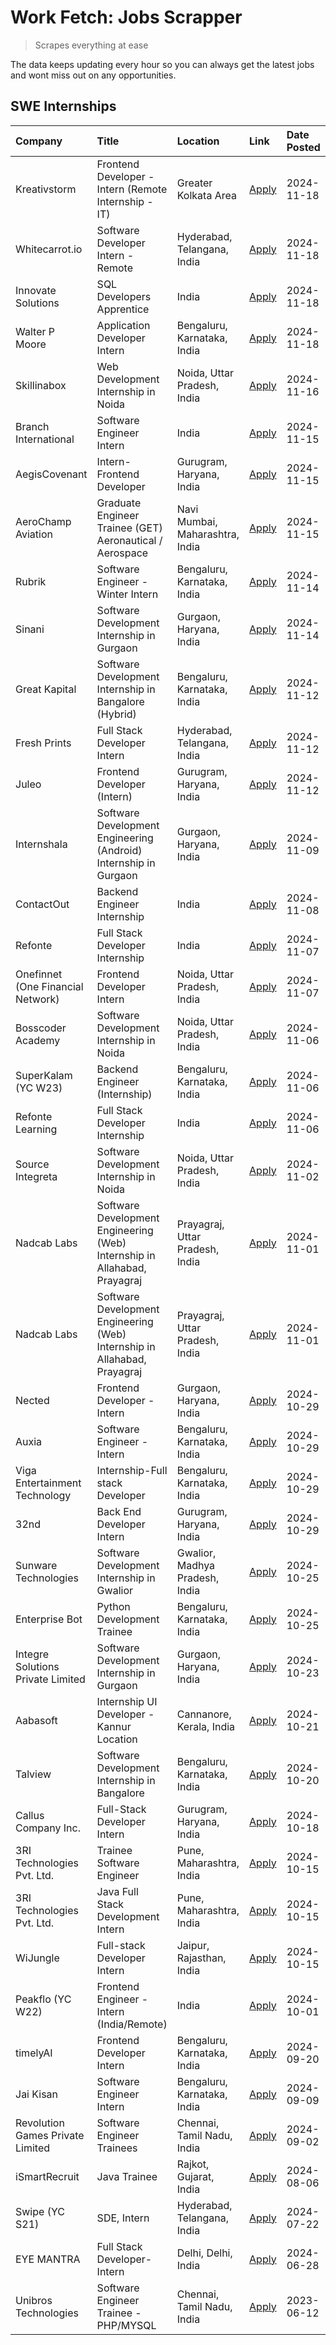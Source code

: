 # Work Fetch: Jobs Scrapper
> Scrapes everything at ease

The data keeps updating every hour so you can always get the latest jobs and wont miss out on any opportunities.

## SWE Internships
<!--START_SECTION:workfetch-->
| Company                           | Title                                                                     | Location                        | Link                                                                                                                                                                                                                                            | Date Posted   |
|:----------------------------------|:--------------------------------------------------------------------------|:--------------------------------|:------------------------------------------------------------------------------------------------------------------------------------------------------------------------------------------------------------------------------------------------|:--------------|
| Kreativstorm                      | Frontend Developer - Intern (Remote Internship - IT)                      | Greater Kolkata Area            | [Apply](https://in.linkedin.com/jobs/view/frontend-developer-intern-remote-internship-it-at-kreativstorm-4079519905?position=20&pageNum=0&refId=%2BK3jPZoPJLwPlYhCWZda%2BQ%3D%3D&trackingId=nmKz%2FVG2Sxh3efcDVO4kVg%3D%3D)                     | 2024-11-18    |
| Whitecarrot.io                    | Software Developer Intern - Remote                                        | Hyderabad, Telangana, India     | [Apply](https://in.linkedin.com/jobs/view/software-developer-intern-remote-at-whitecarrot-io-4079334280?position=22&pageNum=0&refId=%2BK3jPZoPJLwPlYhCWZda%2BQ%3D%3D&trackingId=ZyklPfdyknBkJQIw589JeQ%3D%3D)                                   | 2024-11-18    |
| Innovate Solutions                | SQL Developers Apprentice                                                 | India                           | [Apply](https://in.linkedin.com/jobs/view/sql-developers-apprentice-at-innovate-solutions-4079309331?position=42&pageNum=0&refId=%2BK3jPZoPJLwPlYhCWZda%2BQ%3D%3D&trackingId=hyM8MM1yveiOO6mlkqAiew%3D%3D)                                      | 2024-11-18    |
| Walter P Moore                    | Application Developer Intern                                              | Bengaluru, Karnataka, India     | [Apply](https://in.linkedin.com/jobs/view/application-developer-intern-at-walter-p-moore-4077126811?position=44&pageNum=0&refId=%2BK3jPZoPJLwPlYhCWZda%2BQ%3D%3D&trackingId=AUFCPekRiVZ7MOFkcD6Ffg%3D%3D)                                       | 2024-11-18    |
| Skillinabox                       | Web Development Internship in Noida                                       | Noida, Uttar Pradesh, India     | [Apply](https://in.linkedin.com/jobs/view/web-development-internship-in-noida-at-skillinabox-4077783016?position=30&pageNum=0&refId=%2BK3jPZoPJLwPlYhCWZda%2BQ%3D%3D&trackingId=BCgHFP1FYSyzeyEIXAMQNw%3D%3D)                                   | 2024-11-16    |
| Branch International              | Software Engineer Intern                                                  | India                           | [Apply](https://in.linkedin.com/jobs/view/software-engineer-intern-at-branch-international-4054425650?position=38&pageNum=0&refId=%2BK3jPZoPJLwPlYhCWZda%2BQ%3D%3D&trackingId=fI15rQqbvUsZWqS9C3ulDw%3D%3D)                                     | 2024-11-15    |
| AegisCovenant                     | Intern- Frontend Developer                                                | Gurugram, Haryana, India        | [Apply](https://in.linkedin.com/jobs/view/intern-frontend-developer-at-aegiscovenant-4077391475?position=39&pageNum=0&refId=%2BK3jPZoPJLwPlYhCWZda%2BQ%3D%3D&trackingId=xVlhFBN4YNWeyBVzWChJMg%3D%3D)                                           | 2024-11-15    |
| AeroChamp Aviation                | Graduate Engineer Trainee (GET) Aeronautical / Aerospace                  | Navi Mumbai, Maharashtra, India | [Apply](https://in.linkedin.com/jobs/view/graduate-engineer-trainee-get-aeronautical-aerospace-at-aerochamp-aviation-4075807848?position=52&pageNum=0&refId=%2BK3jPZoPJLwPlYhCWZda%2BQ%3D%3D&trackingId=OirIBXPGSz1UBPAj7PWq7g%3D%3D)           | 2024-11-15    |
| Rubrik                            | Software Engineer - Winter Intern                                         | Bengaluru, Karnataka, India     | [Apply](https://in.linkedin.com/jobs/view/software-engineer-winter-intern-at-rubrik-4006567784?position=15&pageNum=0&refId=%2BK3jPZoPJLwPlYhCWZda%2BQ%3D%3D&trackingId=LPLX%2F5OaUdipo67hBzWFuw%3D%3D)                                          | 2024-11-14    |
| Sinani                            | Software Development Internship in Gurgaon                                | Gurgaon, Haryana, India         | [Apply](https://in.linkedin.com/jobs/view/software-development-internship-in-gurgaon-at-sinani-4075922787?position=23&pageNum=0&refId=%2BK3jPZoPJLwPlYhCWZda%2BQ%3D%3D&trackingId=3eQVasggE%2Bs8dB2%2BtjGpbA%3D%3D)                             | 2024-11-14    |
| Great Kapital                     | Software Development Internship in Bangalore (Hybrid)                     | Bengaluru, Karnataka, India     | [Apply](https://in.linkedin.com/jobs/view/software-development-internship-in-bangalore-hybrid-at-great-kapital-4074322094?position=24&pageNum=0&refId=%2BK3jPZoPJLwPlYhCWZda%2BQ%3D%3D&trackingId=%2FHrR6StJPBHImRuY7T3caA%3D%3D)               | 2024-11-12    |
| Fresh Prints                      | Full Stack Developer Intern                                               | Hyderabad, Telangana, India     | [Apply](https://in.linkedin.com/jobs/view/full-stack-developer-intern-at-fresh-prints-4074759619?position=31&pageNum=0&refId=%2BK3jPZoPJLwPlYhCWZda%2BQ%3D%3D&trackingId=gh06AlfMugdvMYrZ2E5vHA%3D%3D)                                          | 2024-11-12    |
| Juleo                             | Frontend Developer (Intern)                                               | Gurugram, Haryana, India        | [Apply](https://in.linkedin.com/jobs/view/frontend-developer-intern-at-juleo-4072443159?position=51&pageNum=0&refId=%2BK3jPZoPJLwPlYhCWZda%2BQ%3D%3D&trackingId=UlZCcNo0ok8TFoypAArojA%3D%3D)                                                   | 2024-11-12    |
| Internshala                       | Software Development Engineering (Android) Internship in Gurgaon          | Gurgaon, Haryana, India         | [Apply](https://in.linkedin.com/jobs/view/software-development-engineering-android-internship-in-gurgaon-at-internshala-4072320460?position=9&pageNum=0&refId=%2BK3jPZoPJLwPlYhCWZda%2BQ%3D%3D&trackingId=ynkayY0FI2AFVTtLDhZIlA%3D%3D)         | 2024-11-09    |
| ContactOut                        | Backend Engineer Internship                                               | India                           | [Apply](https://in.linkedin.com/jobs/view/backend-engineer-internship-at-contactout-4072113426?position=49&pageNum=0&refId=%2BK3jPZoPJLwPlYhCWZda%2BQ%3D%3D&trackingId=4S%2FzjF7rgzaySBRTUR%2FZdg%3D%3D)                                        | 2024-11-08    |
| Refonte                           | Full Stack Developer Internship                                           | India                           | [Apply](https://in.linkedin.com/jobs/view/full-stack-developer-internship-at-refonte-4071576773?position=43&pageNum=0&refId=%2BK3jPZoPJLwPlYhCWZda%2BQ%3D%3D&trackingId=9LD%2BdqSFJDsM25nBBj4zzw%3D%3D)                                         | 2024-11-07    |
| Onefinnet (One Financial Network) | Frontend Developer Intern                                                 | Noida, Uttar Pradesh, India     | [Apply](https://in.linkedin.com/jobs/view/frontend-developer-intern-at-onefinnet-one-financial-network-4067260672?position=54&pageNum=0&refId=%2BK3jPZoPJLwPlYhCWZda%2BQ%3D%3D&trackingId=L7amHmjKfLMxvscdJUitjQ%3D%3D)                         | 2024-11-07    |
| Bosscoder Academy                 | Software Development Internship in Noida                                  | Noida, Uttar Pradesh, India     | [Apply](https://in.linkedin.com/jobs/view/software-development-internship-in-noida-at-bosscoder-academy-4070090866?position=11&pageNum=0&refId=%2BK3jPZoPJLwPlYhCWZda%2BQ%3D%3D&trackingId=Ztm2dFKwn%2FlUrSkL5extzA%3D%3D)                      | 2024-11-06    |
| SuperKalam (YC W23)               | Backend Engineer (Internship)                                             | Bengaluru, Karnataka, India     | [Apply](https://in.linkedin.com/jobs/view/backend-engineer-internship-at-superkalam-yc-w23-4069134451?position=28&pageNum=0&refId=%2BK3jPZoPJLwPlYhCWZda%2BQ%3D%3D&trackingId=UbMhPkiU9bHal16EIZ3wzw%3D%3D)                                     | 2024-11-06    |
| Refonte Learning                  | Full Stack Developer Internship                                           | India                           | [Apply](https://in.linkedin.com/jobs/view/full-stack-developer-internship-at-refonte-learning-4070516081?position=36&pageNum=0&refId=%2BK3jPZoPJLwPlYhCWZda%2BQ%3D%3D&trackingId=oU3tJ78qBTTy2Tf5Z5bKWw%3D%3D)                                  | 2024-11-06    |
| Source Integreta                  | Software Development Internship in Noida                                  | Noida, Uttar Pradesh, India     | [Apply](https://in.linkedin.com/jobs/view/software-development-internship-in-noida-at-source-integreta-4066120527?position=12&pageNum=0&refId=%2BK3jPZoPJLwPlYhCWZda%2BQ%3D%3D&trackingId=QEhWqhs27ch1bHRQX1t7CQ%3D%3D)                         | 2024-11-02    |
| Nadcab Labs                       | Software Development Engineering (Web) Internship in Allahabad, Prayagraj | Prayagraj, Uttar Pradesh, India | [Apply](https://in.linkedin.com/jobs/view/software-development-engineering-web-internship-in-allahabad-prayagraj-at-nadcab-labs-4064940107?position=2&pageNum=0&refId=%2BK3jPZoPJLwPlYhCWZda%2BQ%3D%3D&trackingId=fyztJFo00ue5uwyLu5K3PQ%3D%3D) | 2024-11-01    |
| Nadcab Labs                       | Software Development Engineering (Web) Internship in Allahabad, Prayagraj | Prayagraj, Uttar Pradesh, India | [Apply](https://in.linkedin.com/jobs/view/software-development-engineering-web-internship-in-allahabad-prayagraj-at-nadcab-labs-4064934919?position=3&pageNum=0&refId=%2BK3jPZoPJLwPlYhCWZda%2BQ%3D%3D&trackingId=2ZtrchebfXCempXYfrAyUw%3D%3D) | 2024-11-01    |
| Nected                            | Frontend Developer - Intern                                               | Gurgaon, Haryana, India         | [Apply](https://in.linkedin.com/jobs/view/frontend-developer-intern-at-nected-4060911002?position=6&pageNum=0&refId=%2BK3jPZoPJLwPlYhCWZda%2BQ%3D%3D&trackingId=jEWWNzVgsvIs5kVTKd7yxQ%3D%3D)                                                   | 2024-10-29    |
| Auxia                             | Software Engineer - Intern                                                | Bengaluru, Karnataka, India     | [Apply](https://in.linkedin.com/jobs/view/software-engineer-intern-at-auxia-4060904544?position=17&pageNum=0&refId=%2BK3jPZoPJLwPlYhCWZda%2BQ%3D%3D&trackingId=mKyYsPPhzuerIM9Zp1DQ5g%3D%3D)                                                    | 2024-10-29    |
| Viga Entertainment Technology     | Internship-Full stack Developer                                           | Bengaluru, Karnataka, India     | [Apply](https://in.linkedin.com/jobs/view/internship-full-stack-developer-at-viga-entertainment-technology-4061962911?position=32&pageNum=0&refId=%2BK3jPZoPJLwPlYhCWZda%2BQ%3D%3D&trackingId=reG%2FqhUBDsiqGHIXPdwfaA%3D%3D)                   | 2024-10-29    |
| 32nd                              | Back End Developer Intern                                                 | Gurugram, Haryana, India        | [Apply](https://in.linkedin.com/jobs/view/back-end-developer-intern-at-32nd-4062280105?position=40&pageNum=0&refId=%2BK3jPZoPJLwPlYhCWZda%2BQ%3D%3D&trackingId=zTO5B9DojwkmNuTyVkXXdA%3D%3D)                                                    | 2024-10-29    |
| Sunware Technologies              | Software Development Internship in Gwalior                                | Gwalior, Madhya Pradesh, India  | [Apply](https://in.linkedin.com/jobs/view/software-development-internship-in-gwalior-at-sunware-technologies-4059018500?position=14&pageNum=0&refId=%2BK3jPZoPJLwPlYhCWZda%2BQ%3D%3D&trackingId=xqVAt12WYqlO0ttgVSKAVw%3D%3D)                   | 2024-10-25    |
| Enterprise Bot                    | Python Development Trainee                                                | Bengaluru, Karnataka, India     | [Apply](https://in.linkedin.com/jobs/view/python-development-trainee-at-enterprise-bot-4059097615?position=27&pageNum=0&refId=%2BK3jPZoPJLwPlYhCWZda%2BQ%3D%3D&trackingId=r08hK2fphzNXX8i0qWPNQg%3D%3D)                                         | 2024-10-25    |
| Integre Solutions Private Limited | Software Development Internship in Gurgaon                                | Gurgaon, Haryana, India         | [Apply](https://in.linkedin.com/jobs/view/software-development-internship-in-gurgaon-at-integre-solutions-private-limited-4056951853?position=8&pageNum=0&refId=%2BK3jPZoPJLwPlYhCWZda%2BQ%3D%3D&trackingId=ykM9TMdvvocvC6ErecvHPg%3D%3D)       | 2024-10-23    |
| Aabasoft                          | Internship UI Developer - Kannur Location                                 | Cannanore, Kerala, India        | [Apply](https://in.linkedin.com/jobs/view/internship-ui-developer-kannur-location-at-aabasoft-4055898437?position=19&pageNum=0&refId=%2BK3jPZoPJLwPlYhCWZda%2BQ%3D%3D&trackingId=PF981B6%2FwOuMEjlFQaunww%3D%3D)                                | 2024-10-21    |
| Talview                           | Software Development Internship in Bangalore                              | Bengaluru, Karnataka, India     | [Apply](https://in.linkedin.com/jobs/view/software-development-internship-in-bangalore-at-talview-4055420944?position=4&pageNum=0&refId=%2BK3jPZoPJLwPlYhCWZda%2BQ%3D%3D&trackingId=PKPBAgJhMB4lO%2FxUTIkwYw%3D%3D)                             | 2024-10-20    |
| Callus Company Inc.               | Full-Stack Developer Intern                                               | Gurugram, Haryana, India        | [Apply](https://in.linkedin.com/jobs/view/full-stack-developer-intern-at-callus-company-inc-4052948592?position=29&pageNum=0&refId=%2BK3jPZoPJLwPlYhCWZda%2BQ%3D%3D&trackingId=xWM76vXFJZ7PjhVldDnGlg%3D%3D)                                    | 2024-10-18    |
| 3RI Technologies Pvt. Ltd.        | Trainee Software Engineer                                                 | Pune, Maharashtra, India        | [Apply](https://in.linkedin.com/jobs/view/trainee-software-engineer-at-3ri-technologies-pvt-ltd-4048233384?position=45&pageNum=0&refId=%2BK3jPZoPJLwPlYhCWZda%2BQ%3D%3D&trackingId=qPcN0Xh74q%2BnfGdUwmZ8nA%3D%3D)                              | 2024-10-15    |
| 3RI Technologies Pvt. Ltd.        | Java Full Stack Development Intern                                        | Pune, Maharashtra, India        | [Apply](https://in.linkedin.com/jobs/view/java-full-stack-development-intern-at-3ri-technologies-pvt-ltd-4048231995?position=47&pageNum=0&refId=%2BK3jPZoPJLwPlYhCWZda%2BQ%3D%3D&trackingId=KK%2Fx3Z%2B%2Fd3phqKCUiyzbFg%3D%3D)                 | 2024-10-15    |
| WiJungle                          | Full-stack Developer Intern                                               | Jaipur, Rajasthan, India        | [Apply](https://in.linkedin.com/jobs/view/full-stack-developer-intern-at-wijungle-4048227759?position=53&pageNum=0&refId=%2BK3jPZoPJLwPlYhCWZda%2BQ%3D%3D&trackingId=06%2FBPjZseG09cZw7toMBZA%3D%3D)                                            | 2024-10-15    |
| Peakflo (YC W22)                  | Frontend Engineer - Intern (India/Remote)                                 | India                           | [Apply](https://in.linkedin.com/jobs/view/frontend-engineer-intern-india-remote-at-peakflo-yc-w22-4037729755?position=7&pageNum=0&refId=%2BK3jPZoPJLwPlYhCWZda%2BQ%3D%3D&trackingId=HetiXileurisyVo%2BdWbw%2Fg%3D%3D)                           | 2024-10-01    |
| timelyAI                          | Frontend Developer Intern                                                 | Bengaluru, Karnataka, India     | [Apply](https://in.linkedin.com/jobs/view/frontend-developer-intern-at-timelyai-4030925040?position=10&pageNum=0&refId=%2BK3jPZoPJLwPlYhCWZda%2BQ%3D%3D&trackingId=tpGzNm6990lkSBfTjlKokg%3D%3D)                                                | 2024-09-20    |
| Jai Kisan                         | Software Engineer Intern                                                  | Bengaluru, Karnataka, India     | [Apply](https://in.linkedin.com/jobs/view/software-engineer-intern-at-jai-kisan-4024075360?position=35&pageNum=0&refId=%2BK3jPZoPJLwPlYhCWZda%2BQ%3D%3D&trackingId=9N0XlIQxBsqFuxlsDhCEvA%3D%3D)                                                | 2024-09-09    |
| Revolution Games Private Limited  | Software Engineer Trainees                                                | Chennai, Tamil Nadu, India      | [Apply](https://in.linkedin.com/jobs/view/software-engineer-trainees-at-revolution-games-private-limited-4015912927?position=33&pageNum=0&refId=%2BK3jPZoPJLwPlYhCWZda%2BQ%3D%3D&trackingId=6KI7LBzjO%2FwyNqZMle2h7w%3D%3D)                     | 2024-09-02    |
| iSmartRecruit                     | Java Trainee                                                              | Rajkot, Gujarat, India          | [Apply](https://in.linkedin.com/jobs/view/java-trainee-at-ismartrecruit-3992301825?position=37&pageNum=0&refId=%2BK3jPZoPJLwPlYhCWZda%2BQ%3D%3D&trackingId=JZvdi3p%2F9v1U3mU2KDDNTQ%3D%3D)                                                      | 2024-08-06    |
| Swipe (YC S21)                    | SDE, Intern                                                               | Hyderabad, Telangana, India     | [Apply](https://in.linkedin.com/jobs/view/sde-intern-at-swipe-yc-s21-3980368092?position=57&pageNum=0&refId=%2BK3jPZoPJLwPlYhCWZda%2BQ%3D%3D&trackingId=R15gqpaM%2BG%2FHRHopSec5yQ%3D%3D)                                                       | 2024-07-22    |
| EYE MANTRA                        | Full Stack Developer- Intern                                              | Delhi, Delhi, India             | [Apply](https://in.linkedin.com/jobs/view/full-stack-developer-intern-at-eye-mantra-3960988037?position=56&pageNum=0&refId=%2BK3jPZoPJLwPlYhCWZda%2BQ%3D%3D&trackingId=f8VzmfLe3KC1zYuAGwBt1Q%3D%3D)                                            | 2024-06-28    |
| Unibros Technologies              | Software Engineer Trainee - PHP/MYSQL                                     | Chennai, Tamil Nadu, India      | [Apply](https://in.linkedin.com/jobs/view/software-engineer-trainee-php-mysql-at-unibros-technologies-3656599241?position=50&pageNum=0&refId=%2BK3jPZoPJLwPlYhCWZda%2BQ%3D%3D&trackingId=%2BROEmT6%2BQ1JCWemGRqDpFw%3D%3D)                      | 2023-06-12    |
<!--END_SECTION:workfetch-->

